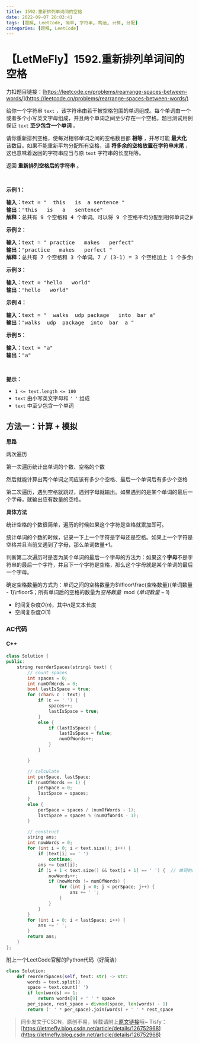 ```yaml
---
title: 1592.重新排列单词间的空格
date: 2022-09-07 20:03:41
tags: [题解, LeetCode, 简单, 字符串, 构造, 计算, 分配]
categories: [题解, LeetCode]
---
```


# 【LetMeFly】1592.重新排列单词间的空格

力扣题目链接：[https://leetcode.cn/problems/rearrange-spaces-between-words/](https://leetcode.cn/problems/rearrange-spaces-between-words/)

<p>给你一个字符串 <code>text</code> ，该字符串由若干被空格包围的单词组成。每个单词由一个或者多个小写英文字母组成，并且两个单词之间至少存在一个空格。题目测试用例保证 <code>text</code> <strong>至少包含一个单词</strong> 。</p>

<p>请你重新排列空格，使每对相邻单词之间的空格数目都 <strong>相等</strong> ，并尽可能 <strong>最大化</strong> 该数目。如果不能重新平均分配所有空格，请 <strong>将多余的空格放置在字符串末尾</strong> ，这也意味着返回的字符串应当与原 <code>text</code> 字符串的长度相等。</p>

<p>返回 <strong>重新排列空格后的字符串</strong> 。</p>

<p>&nbsp;</p>

<p><strong>示例 1：</strong></p>

<pre><strong>输入：</strong>text = &quot;  this   is  a sentence &quot;
<strong>输出：</strong>&quot;this   is   a   sentence&quot;
<strong>解释：</strong>总共有 9 个空格和 4 个单词。可以将 9 个空格平均分配到相邻单词之间，相邻单词间空格数为：9 / (4-1) = 3 个。
</pre>

<p><strong>示例 2：</strong></p>

<pre><strong>输入：</strong>text = &quot; practice   makes   perfect&quot;
<strong>输出：</strong>&quot;practice   makes   perfect &quot;
<strong>解释：</strong>总共有 7 个空格和 3 个单词。7 / (3-1) = 3 个空格加上 1 个多余的空格。多余的空格需要放在字符串的末尾。
</pre>

<p><strong>示例 3：</strong></p>

<pre><strong>输入：</strong>text = &quot;hello   world&quot;
<strong>输出：</strong>&quot;hello   world&quot;
</pre>

<p><strong>示例 4：</strong></p>

<pre><strong>输入：</strong>text = &quot;  walks  udp package   into  bar a&quot;
<strong>输出：</strong>&quot;walks  udp  package  into  bar  a &quot;
</pre>

<p><strong>示例 5：</strong></p>

<pre><strong>输入：</strong>text = &quot;a&quot;
<strong>输出：</strong>&quot;a&quot;
</pre>

<p>&nbsp;</p>

<p><strong>提示：</strong></p>

<ul>
	<li><code>1 &lt;= text.length &lt;= 100</code></li>
	<li><code>text</code> 由小写英文字母和 <code>&#39; &#39;</code> 组成</li>
	<li><code>text</code> 中至少包含一个单词</li>
</ul>


    
## 方法一：计算 + 模拟

**思路**

两次遍历

第一次遍历统计出单词的个数、空格的个数

然后就能计算出两个单词之间应该有多少个空格、最后一个单词后有多少个空格

第二次遍历，遇到空格就跳过，遇到字母就输出。如果遇到的是某个单词的最后一个字母，就输出应有数量的空格。

**具体方法**

统计空格的个数很简单，遍历的时候如果这个字符是空格就累加即可。

统计单词的个数的时候，记录一下上一个字符是字母还是空格。如果上一个字符是空格并且当前又遇到了字母，那么单词数量+1。

判断第二次遍历时是否为某个单词的最后一个字母的方法为：如果这个**字母**不是字符串的最后一个字符，并且下一个字符是空格，那么这个字母就是某个单词的最后一个字母。

确定空格数量的方式为：单词之间的空格数量为$\lfloor\frac{空格数量}{单词数量 - 1}\rfloor$；所有单词后的空格的数量为$空格数量 \mod (单词数量 - 1)$

+ 时间复杂度$O(n)$，其中$n$是文本长度
+ 空间复杂度$O(1)$

### AC代码

#### C++

```cpp
class Solution {
public:
    string reorderSpaces(string& text) {
        // count spaces
        int spaces = 0;
        int numOfWords = 0;
        bool lastIsSpace = true;
        for (char& c : text) {
            if (c == ' ') {
                spaces++;
                lastIsSpace = true;
            }
            else {
                if (lastIsSpace) {
                    lastIsSpace = false;
                    numOfWords++;
                }
            }

        }

        // calculate
        int perSpace, lastSpace;
        if (numOfWords == 1) {
            perSpace = 0;
            lastSpace = spaces;
        }
        else {
            perSpace = spaces / (numOfWords - 1);
            lastSpace = spaces % (numOfWords - 1);
        }

        // construct
        string ans;
        int nowWords = 0;
        for (int i = 0; i < text.size(); i++) {
            if (text[i] == ' ')
                continue;
            ans += text[i];
            if (i + 1 < text.size() && text[i + 1] == ' ') {  // 单词的最后一个字母
                nowWords++;
                if (nowWords != numOfWords) {
                    for (int j = 0; j < perSpace; j++) {
                        ans += ' ';
                    }
                }
            }
        }
        for (int i = 0; i < lastSpace; i++) {
            ans += ' ';
        }
        return ans;
    }
};
```

附上一个LeetCode官解的Python代码（好简洁）

```python
class Solution:
    def reorderSpaces(self, text: str) -> str:
        words = text.split()
        space = text.count(' ')
        if len(words) == 1:
            return words[0] + ' ' * space
        per_space, rest_space = divmod(space, len(words) - 1)
        return (' ' * per_space).join(words) + ' ' * rest_space
```

> 同步发文于CSDN，原创不易，转载请附上[原文链接](https://blog.letmefly.xyz/2022/09/07/LeetCode%201592.%E9%87%8D%E6%96%B0%E6%8E%92%E5%88%97%E5%8D%95%E8%AF%8D%E9%97%B4%E7%9A%84%E7%A9%BA%E6%A0%BC/)哦~
> Tisfy：[https://letmefly.blog.csdn.net/article/details/126752968](https://letmefly.blog.csdn.net/article/details/126752968)
